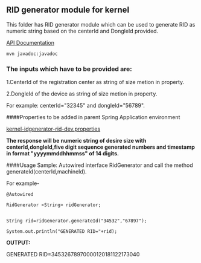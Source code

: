 ## RID generator module for kernel
This folder has RID generator module which can be used to generate RID as numeric string based on the centerId and DongleId provided.

 [API Documentation <TBA>](TBA)
 
 ```
 mvn javadoc:javadoc

 ```
 
### The inputs which have to be provided are:
1.CenterId of the registration center as string of size  metion in property.

2.DongleId of the device as string of size  metion in property.

   For example: centerId="32345" and dongleId="56789".

####Properties to be added in parent Spring Application environment

 [kernel-idgenerator-rid-dev.properties](../../config/kernel-idgenerator-rid-dev.properties)
 
 
**The response will be numeric string of desire size with centerId,dongleId,five digit sequence generated numbers and timestamp in format "yyyymmddhhmmss" of 14 digits.**

####Usage Sample:
Autowired interface RidGenerator and call the method generateId(centerId,machineId).

For example-

```
@Autowired

RidGenerator <String> ridGenerator;


String rid=ridGenerator.generateId("34532","67897");

System.out.println("GENERATED RID="+rid);

```

**OUTPUT:**

GENERATED RID=34532678970000120181122173040
 




